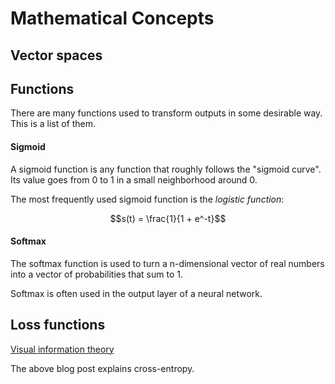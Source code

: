 # Mathematical Concepts

## Vector spaces


## Functions
There are many functions used to transform outputs in some desirable way. This is a list of them.

#### Sigmoid
A sigmoid function is any function that roughly follows the "sigmoid curve". Its value goes from 0 to 1 in a small neighborhood around 0.

The most frequently used sigmoid function is the *logistic function*:

$$s(t) = \frac{1}{1 + e^-t}$$

#### Softmax
The softmax function is used to turn a n-dimensional vector of real numbers into a vector of probabilities that sum to 1.

Softmax is often used in the output layer of a neural network.

## Loss functions
[Visual information theory](http://colah.github.io/posts/2015-09-Visual-Information/)

The above blog post explains cross-entropy.

